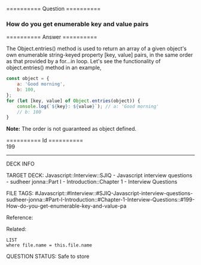 ========== Question ==========  

### How do you get enumerable key and value pairs  

========== Answer ==========  

The Object.entries() method is used to return an array of a given object's own enumerable string-keyed property [key, value] pairs, in the same order as that provided by a for...in loop. Let's see the functionality of object.entries() method in an example,

```javascript
const object = {
    a: 'Good morning',
    b: 100,
};
for (let [key, value] of Object.entries(object)) {
    console.log(`${key}: ${value}`); // a: 'Good morning'
    // b: 100
}
```

**Note:** The order is not guaranteed as object defined.

========== Id ==========  
199

---

DECK INFO

TARGET DECK: Javascript::Interview::SJIQ - Javascript interview questions - sudheer jonna::Part I - Introduction::Chapter 1 - Interview Questions

FILE TAGS: #Javascript::#Interview::#SJIQ-Javascript-interview-questions-sudheer-jonna::#Part-I-Introduction::#Chapter-1-Interview-Questions::#199-How-do-you-get-enumerable-key-and-value-pa

Reference:

Related:

```dataview
LIST
where file.name = this.file.name
```

QUESTION STATUS: Safe to store

